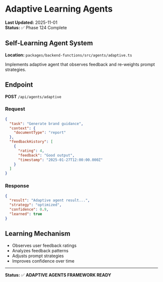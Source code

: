 # Adaptive Learning Agents

**Last Updated:** 2025-11-01  
**Status:** ✅ Phase 124 Complete

## Self-Learning Agent System

**Location:** `packages/backend-functions/src/agents/adaptive.ts`

Implements adaptive agent that observes feedback and re-weights prompt strategies.

## Endpoint

**POST** `/api/agents/adaptive`

### Request

```json
{
  "task": "Generate brand guidance",
  "context": {
    "documentType": "report"
  },
  "feedbackHistory": [
    {
      "rating": 4,
      "feedback": "Good output",
      "timestamp": "2025-01-27T12:00:00.000Z"
    }
  ]
}
```

### Response

```json
{
  "result": "Adaptive agent result...",
  "strategy": "optimized",
  "confidence": 0.9,
  "learned": true
}
```

## Learning Mechanism

- Observes user feedback ratings
- Analyzes feedback patterns
- Adjusts prompt strategies
- Improves confidence over time

---

**Status:** ✅ **ADAPTIVE AGENTS FRAMEWORK READY**
